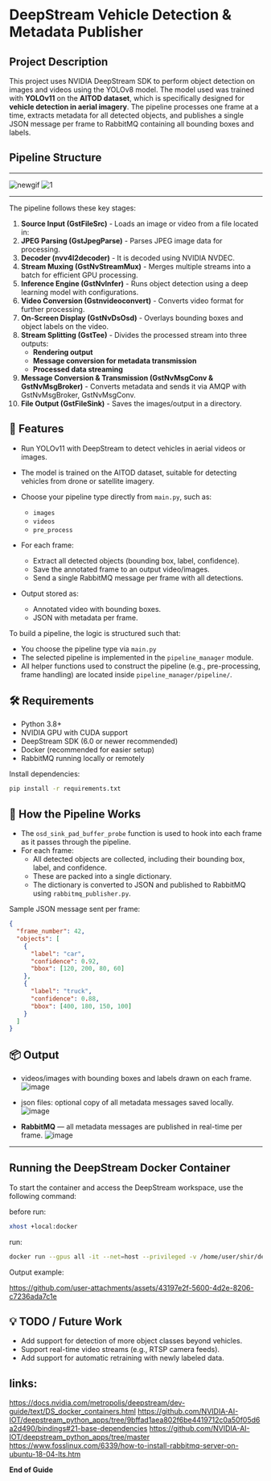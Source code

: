 # DeepStream Vehicle Detection & Metadata Publisher


## Project Description
This project uses NVIDIA DeepStream SDK to perform object detection on images and videos using the YOLOv8 model. 
The model used was trained with **YOLOv11** on the **AITOD dataset**, which is specifically designed for **vehicle detection in aerial imagery**. 
The pipeline processes one frame at a time, extracts metadata for all detected objects, and publishes a single JSON message per frame to RabbitMQ containing all bounding boxes and labels.


## Pipeline Structure
---
![newgif](https://github.com/user-attachments/assets/17118b7e-009d-4bf4-b3f5-7d9891526018)
![1](https://github.com/user-attachments/assets/699386d0-fbee-45ac-a04a-00e2a4516a1a)

---

The pipeline follows these key stages:

1. **Source Input (GstFileSrc)** - Loads an image or video from a file located in:
2. **JPEG Parsing (GstJpegParse)** - Parses JPEG image data for processing.
3. **Decoder (nvv4l2decoder)** - It is decoded using NVIDIA NVDEC.
4. **Stream Muxing (GstNvStreamMux)** - Merges multiple streams into a batch for efficient GPU processing.
5. **Inference Engine (GstNvInfer)** - Runs object detection using a deep learning model with configurations.
6. **Video Conversion (Gstnvideoconvert)** - Converts video format for further processing.
7. **On-Screen Display (GstNvDsOsd)** - Overlays bounding boxes and object labels on the video.
8. **Stream Splitting (GstTee)** - Divides the processed stream into three outputs:
   - **Rendering output**
   - **Message conversion for metadata transmission**
   - **Processed data streaming**
9. **Message Conversion & Transmission (GstNvMsgConv & GstNvMsgBroker)** - Converts metadata and sends it via AMQP with GstNvMsgBroker, GstNvMsgConv.
10. **File Output (GstFileSink)** - Saves the images/output in a directory.


## 🚀 Features

- Run YOLOv11 with DeepStream to detect vehicles in aerial videos or images.
- The model is trained on the AITOD dataset, suitable for detecting vehicles from drone or satellite imagery.
- Choose your pipeline type directly from `main.py`, such as:
  - `images`
  - `videos`
  - `pre_process`

- For each frame:
  - Extract all detected objects (bounding box, label, confidence).
  - Save the annotated frame to an output video/images.
  - Send a single RabbitMQ message per frame with all detections.
- Output stored as:
  - Annotated video with bounding boxes.
  - JSON with metadata per frame.

To build a pipeline, the logic is structured such that:
- You choose the pipeline type via `main.py`
- The selected pipeline is implemented in the `pipeline_manager` module.
- All helper functions used to construct the pipeline (e.g., pre-processing, frame handling) are located inside `pipeline_manager/pipeline/`.


## 🛠️ Requirements

- Python 3.8+
- NVIDIA GPU with CUDA support
- DeepStream SDK (6.0 or newer recommended)
- Docker (recommended for easier setup)
- RabbitMQ running locally or remotely

Install dependencies:

```bash
pip install -r requirements.txt
```

## 🧠 How the Pipeline Works

- The `osd_sink_pad_buffer_probe` function is used to hook into each frame as it passes through the pipeline.
- For each frame:
  - All detected objects are collected, including their bounding box, label, and confidence.
  - These are packed into a single dictionary.
  - The dictionary is converted to JSON and published to RabbitMQ using `rabbitmq_publisher.py`.

Sample JSON message sent per frame:

```json
{
  "frame_number": 42,
  "objects": [
    {
      "label": "car",
      "confidence": 0.92,
      "bbox": [120, 200, 80, 60]
    },
    {
      "label": "truck",
      "confidence": 0.88,
      "bbox": [400, 180, 150, 100]
    }
  ]
}
```

## 📦 Output

- videos/images with bounding boxes and labels drawn on each frame.
  ![image](https://github.com/user-attachments/assets/9f4c6452-76fa-49fb-9fba-8ab915745ff0)

- json files: optional copy of all metadata messages saved locally.
  ![image](https://github.com/user-attachments/assets/97149f65-ad6a-4a19-a58c-4541380463a2)

- **RabbitMQ** — all metadata messages are published in real-time per frame.
![image](https://github.com/user-attachments/assets/30c9d5b5-f4d2-492c-ac88-03633154cce3)

---


## Running the DeepStream Docker Container
To start the container and access the DeepStream workspace, use the following command:

before run: 
```bash
xhost +local:docker
```
run:

```bash
docker run --gpus all -it --net=host --privileged -v /home/user/shir/deepstream:/workspace/deepstream -e DISPLAY=$DISPLAY shir:4
```

Output example:

https://github.com/user-attachments/assets/43197e2f-5600-4d2e-8206-c7236ada7c1e



## 💡 TODO / Future Work

- Add support for detection of more object classes beyond vehicles.
- Support real-time video streams (e.g., RTSP camera feeds).
- Add support for automatic retraining with newly labeled data.

## links:
https://docs.nvidia.com/metropolis/deepstream/dev-guide/text/DS_docker_containers.html
https://github.com/NVIDIA-AI-IOT/deepstream_python_apps/tree/9bffad1aea802f6be4419712c0a50f05d6a2d490/bindings#21-base-dependencies
https://github.com/NVIDIA-AI-IOT/deepstream_python_apps/tree/master
https://www.fosslinux.com/6339/how-to-install-rabbitmq-server-on-ubuntu-18-04-lts.htm


**End of Guide**

